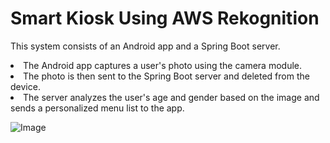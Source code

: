 <h1>Smart Kiosk Using AWS Rekognition</h1>
<p>This system consists of an Android app and a Spring Boot server.</p>
<li>The Android app captures a user's photo using the camera module.</li>
<li>The photo is then sent to the Spring Boot server and deleted from the device.</li>
<li>The server analyzes the user's age and gender based on the image and sends a personalized menu list to the app.</li>
    
![Image](https://github.com/user-attachments/assets/fb672935-6b6e-4b3f-9d30-913c062cf070)
